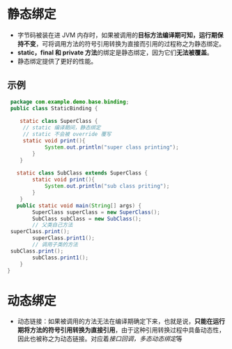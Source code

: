 # 静态绑定
- 字节码被装在进 JVM 内存时，如果被调用的**目标方法编译期可知，运行期保持不变**，可将调用方法的符号引用转换为直接而引用的过程称之为静态绑定。
- **static，final 和 private 方法**的绑定是静态绑定，因为它们**无法被覆盖**。
- 静态绑定提供了更好的性能。

## 示例
```java
 package com.example.demo.base.binding;  
 public class StaticBinding {  
  
    static class SuperClass {  
     // static 编译期间，静态绑定  
	 // static 不会被 override 覆写  
	 static void print(){  
            System.out.println("super class printing");  
        }  
    }  
  
   static class SubClass extends SuperClass { 
        static void print(){  
            System.out.println("sub class priting");  
        }  
    }  
   public static void main(String[] args) {  
        SuperClass superClass = new SuperClass();  
        SubClass subClass = new SubClass();  
        // 父类自己方法  
 superClass.print();  
        superClass.print1();  
        // 调用子类的方法  
 subClass.print();  
        subClass.print1();  
    }  
}
```

# 动态绑定
-   动态链接：如果被调用的方法无法在编译期确定下来，也就是说，**只能在运行期将方法的符号引用转换为直接引用**，由于这种引用转换过程中具备动态性，因此也被称之为动态链接。对应着*接口回调，多态动态绑定*等